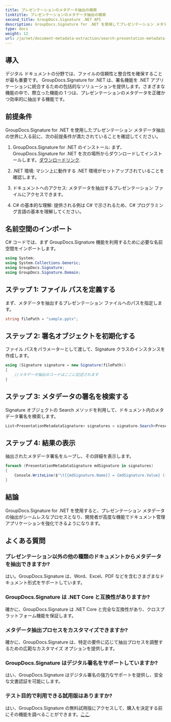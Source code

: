 ```yaml
---
title: プレゼンテーションのメタデータ抽出の検索
linktitle: プレゼンテーションのメタデータ抽出の検索
second_title: GroupDocs.Signature .NET API
description: GroupDocs.Signature for .NET を使用してプレゼンテーション メタデータを抽出する方法を学びます。ドキュメント管理機能を簡単に強化します。
type: docs
weight: 12
url: /ja/net/document-metadata-extraction/search-presentation-metadata-extraction/
---
```

## 導入
デジタル ドキュメントの分野では、ファイルの信頼性と整合性を確保することが最も重要です。 GroupDocs.Signature for .NET は、署名機能を .NET アプリケーションに統合するための包括的なソリューションを提供します。さまざまな機能の中で、際立った機能の 1 つは、プレゼンテーションのメタデータを正確かつ効率的に抽出する機能です。
## 前提条件
GroupDocs.Signature for .NET を使用したプレゼンテーション メタデータ抽出の世界に入る前に、次の前提条件が満たされていることを確認してください。
1.  GroupDocs.Signature for .NET のインストール: まず、GroupDocs.Signature for .NET を次の場所からダウンロードしてインストールします。[ダウンロードリンク](https://releases.groupdocs.com/signature/net/).
   
2. .NET 環境: マシン上に動作する .NET 環境がセットアップされていることを確認します。
   
3. ドキュメントへのアクセス: メタデータを抽出するプレゼンテーション ファイルにアクセスできます。
   
4. C# の基本的な理解: 提供される例は C# で示されるため、C# プログラミング言語の基本を理解してください。

## 名前空間のインポート
C# コードでは、まず GroupDocs.Signature 機能を利用するために必要な名前空間をインポートします。
```csharp
using System;
using System.Collections.Generic;
using GroupDocs.Signature;
using GroupDocs.Signature.Domain;
```
## ステップ 1: ファイル パスを定義する
まず、メタデータを抽出するプレゼンテーション ファイルへのパスを指定します。
```csharp
string filePath = "sample.pptx";
```
## ステップ 2: 署名オブジェクトを初期化する
ファイル パスをパラメーターとして渡して、Signature クラスのインスタンスを作成します。
```csharp
using (Signature signature = new Signature(filePath))
{
    //メタデータ抽出のコードはここに記述されます
}
```
## ステップ 3: メタデータの署名を検索する
Signature オブジェクトの Search メソッドを利用して、ドキュメント内のメタデータ署名を検索します。
```csharp
List<PresentationMetadataSignature> signatures = signature.Search<PresentationMetadataSignature>(SignatureType.Metadata);
```
## ステップ 4: 結果の表示
抽出されたメタデータ署名をループし、その詳細を表示します。
```csharp
foreach (PresentationMetadataSignature mdSignature in signatures)
{
    Console.WriteLine($"\t[{mdSignature.Name}] = {mdSignature.Value} ({mdSignature.Type})");
}
```

## 結論
GroupDocs.Signature for .NET を使用すると、プレゼンテーション メタデータの抽出がシームレスなプロセスとなり、開発者が高度な機能でドキュメント管理アプリケーションを強化できるようになります。
## よくある質問
### プレゼンテーション以外の他の種類のドキュメントからメタデータを抽出できますか?
はい。GroupDocs.Signature は、Word、Excel、PDF などを含むさまざまなドキュメント形式をサポートしています。
### GroupDocs.Signature は .NET Core と互換性がありますか?
確かに、GroupDocs.Signature は .NET Core と完全な互換性があり、クロスプラットフォーム機能を保証します。
### メタデータ抽出プロセスをカスタマイズできますか?
確かに、GroupDocs.Signature は、特定の要件に応じて抽出プロセスを調整するための広範なカスタマイズ オプションを提供します。
### GroupDocs.Signature はデジタル署名をサポートしていますか?
はい、GroupDocs.Signature はデジタル署名の強力なサポートを提供し、安全な文書認証を可能にします。
### テスト目的で利用できる試用版はありますか?
はい、GroupDocs.Signature の無料試用版にアクセスして、購入を決定する前にその機能を調べることができます。[ここ](https://releases.groupdocs.com/).
